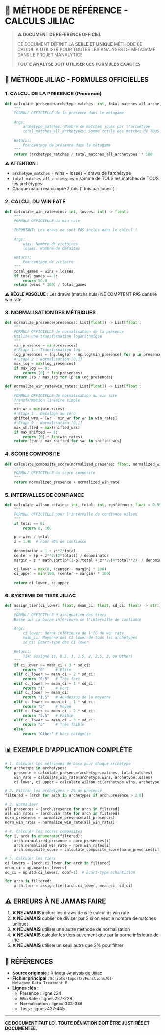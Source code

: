 # 📐 MÉTHODE DE RÉFÉRENCE - CALCULS JILIAC

> **⚠️ DOCUMENT DE RÉFÉRENCE OFFICIEL**
> 
> CE DOCUMENT DÉFINIT LA **SEULE ET UNIQUE** MÉTHODE DE CALCUL À UTILISER
> POUR TOUTES LES ANALYSES DE MÉTAGAME DANS LE PROJET MANALYTICS
> 
> **TOUTE ANALYSE DOIT UTILISER CES FORMULES EXACTES**

## 🎯 MÉTHODE JILIAC - FORMULES OFFICIELLES

### 1. CALCUL DE LA PRÉSENCE (Presence)

```python
def calculate_presence(archetype_matches: int, total_matches_all_archetypes: int) -> float:
    """
    FORMULE OFFICIELLE de la présence dans le métagame
    
    Args:
        archetype_matches: Nombre de matches joués par l'archétype
        total_matches_all_archetypes: Somme totale des matches de TOUS les archétypes
    
    Returns:
        Pourcentage de présence dans le métagame
    """
    return (archetype_matches / total_matches_all_archetypes) * 100
```

**⚠️ ATTENTION** : 
- `archetype_matches` = wins + losses + draws de l'archétype
- `total_matches_all_archetypes` = somme de TOUS les matches de TOUS les archétypes
- Chaque match est compté 2 fois (1 fois par joueur)

### 2. CALCUL DU WIN RATE

```python
def calculate_win_rate(wins: int, losses: int) -> float:
    """
    FORMULE OFFICIELLE du win rate
    
    IMPORTANT: Les draws ne sont PAS inclus dans le calcul !
    
    Args:
        wins: Nombre de victoires
        losses: Nombre de défaites
    
    Returns:
        Pourcentage de victoire
    """
    total_games = wins + losses
    if total_games == 0:
        return 50.0
    return (wins * 100) / total_games
```

**⚠️ RÈGLE ABSOLUE** : Les draws (matchs nuls) NE COMPTENT PAS dans le win rate

### 3. NORMALISATION DES MÉTRIQUES

```python
def normalize_presence(presences: List[float]) -> List[float]:
    """
    FORMULE OFFICIELLE de normalisation de la présence
    Utilise une transformation logarithmique
    """
    min_presence = min(presences)
    # Étape 1 : Transformation log
    log_presences = [np.log(p) - np.log(min_presence) for p in presences]
    # Étape 2 : Normalisation [0,1]
    max_log = max(log_presences)
    if max_log == 0:
        return [0] * len(presences)
    return [lp / max_log for lp in log_presences]

def normalize_win_rate(win_rates: List[float]) -> List[float]:
    """
    FORMULE OFFICIELLE de normalisation du win rate
    Transformation linéaire simple
    """
    min_wr = min(win_rates)
    # Étape 1 : Décalage au zéro
    shifted_wrs = [wr - min_wr for wr in win_rates]
    # Étape 2 : Normalisation [0,1]
    max_shifted = max(shifted_wrs)
    if max_shifted == 0:
        return [0] * len(win_rates)
    return [swr / max_shifted for swr in shifted_wrs]
```

### 4. SCORE COMPOSITE

```python
def calculate_composite_score(normalized_presence: float, normalized_win_rate: float) -> float:
    """
    FORMULE OFFICIELLE du score composite
    """
    return normalized_presence + normalized_win_rate
```

### 5. INTERVALLES DE CONFIANCE

```python
def calculate_wilson_ci(wins: int, total: int, confidence: float = 0.95) -> Tuple[float, float]:
    """
    FORMULE OFFICIELLE pour l'intervalle de confiance Wilson
    """
    if total == 0:
        return 0, 100
        
    p = wins / total
    z = 1.96  # Pour 95% de confiance
    
    denominator = 1 + z**2/total
    center = (p + z**2/(2*total)) / denominator
    margin = z * math.sqrt(p*(1-p)/total + z**2/(4*total**2)) / denominator
    
    ci_lower = max(0, (center - margin) * 100)
    ci_upper = min(100, (center + margin) * 100)
    
    return ci_lower, ci_upper
```

### 6. SYSTÈME DE TIERS JILIAC

```python
def assign_tier(ci_lower: float, mean_ci: float, sd_ci: float) -> str:
    """
    FORMULE OFFICIELLE d'assignation des tiers
    Basée sur la borne inférieure de l'intervalle de confiance
    
    Args:
        ci_lower: Borne inférieure de l'IC du win rate
        mean_ci: Moyenne des CI lower de tous les archétypes
        sd_ci: Écart-type des CI lower
    
    Returns:
        Tier assigné (0, 0.5, 1, 1.5, 2, 2.5, 3, ou Other)
    """
    if ci_lower >= mean_ci + 3 * sd_ci:
        return "0"     # Elite
    elif ci_lower >= mean_ci + 2 * sd_ci:
        return "0.5"   # Très fort
    elif ci_lower >= mean_ci + 1 * sd_ci:
        return "1"     # Fort
    elif ci_lower >= mean_ci:
        return "1.5"   # Au-dessus de la moyenne
    elif ci_lower >= mean_ci - 1 * sd_ci:
        return "2"     # Moyen
    elif ci_lower >= mean_ci - 2 * sd_ci:
        return "2.5"   # Faible
    elif ci_lower >= mean_ci - 3 * sd_ci:
        return "3"     # Très faible
    else:
        return "Other" # Hors catégorie
```

## 📊 EXEMPLE D'APPLICATION COMPLÈTE

```python
# 1. Calculer les métriques de base pour chaque archétype
for archetype in archetypes:
    presence = calculate_presence(archetype.matches, total_matches)
    win_rate = calculate_win_rate(archetype.wins, archetype.losses)
    ci_lower, ci_upper = calculate_wilson_ci(archetype.wins, archetype.wins + archetype.losses)

# 2. Filtrer les archétypes > 2% de présence
filtered = [arch for arch in archetypes if arch.presence > 2.0]

# 3. Normaliser
all_presences = [arch.presence for arch in filtered]
all_win_rates = [arch.win_rate for arch in filtered]
norm_presences = normalize_presence(all_presences)
norm_win_rates = normalize_win_rate(all_win_rates)

# 4. Calculer les scores composites
for i, arch in enumerate(filtered):
    arch.normalized_presence = norm_presences[i]
    arch.normalized_win_rate = norm_win_rates[i]
    arch.composite_score = calculate_composite_score(norm_presences[i], norm_win_rates[i])

# 5. Calculer les tiers
ci_lowers = [arch.ci_lower for arch in filtered]
mean_ci = np.mean(ci_lowers)
sd_ci = np.std(ci_lowers, ddof=1)  # Écart-type échantillon

for arch in filtered:
    arch.tier = assign_tier(arch.ci_lower, mean_ci, sd_ci)
```

## ⚠️ ERREURS À NE JAMAIS FAIRE

1. ❌ **NE JAMAIS** inclure les draws dans le calcul du win rate
2. ❌ **NE JAMAIS** oublier de diviser par 2 si on veut le nombre de matches uniques
3. ❌ **NE JAMAIS** utiliser une autre méthode de normalisation
4. ❌ **NE JAMAIS** calculer les tiers autrement que par la borne inférieure de l'IC
5. ❌ **NE JAMAIS** utiliser un seuil autre que 2% pour filtrer

## 📝 RÉFÉRENCES

- **Source originale** : [R-Meta-Analysis de Jiliac](https://github.com/Jiliac/R-Meta-Analysis)
- **Fichier principal** : `Scripts/Imports/Functions/03-Metagame_Data_Treatment.R`
- **Lignes clés** :
  - Presence : ligne 224
  - Win Rate : lignes 227-228
  - Normalisation : lignes 333-356
  - Tiers : lignes 427-445

---

**CE DOCUMENT FAIT LOI. TOUTE DÉVIATION DOIT ÊTRE JUSTIFIÉE ET DOCUMENTÉE.**